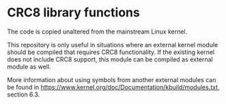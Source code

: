 CRC8 library functions
======================

The code is copied unaltered from the mainstream Linux kernel.

This repository is only useful in situations where an external kernel module
should be compiled that requires CRC8 functionality. If the existing kernel
does not include CRC8 support, this module can be compiled as external module
as well.

More information about using symbols from another external modules can be found
in https://www.kernel.org/doc/Documentation/kbuild/modules.txt, section 6.3.
